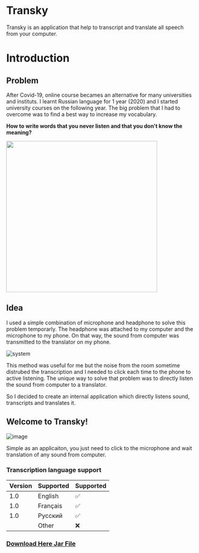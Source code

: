 # Transky
Transky is an application that help to transcript and translate all speech from your computer.

# Introduction
## Problem

After Covid-19, online course becames an alternative for many universities and instituts.
I learnt Russian language for 1 year (2020) and I started university courses on the following year.
The big problem that I had to overcome was to find a best way to increase my vocabulary.

<Strong>How to write words that you never listen and that you don't know the meaning?</Strong>

<img src ="https://user-images.githubusercontent.com/49105704/137108765-4b3e46de-6dcc-4c43-b152-d6c5fec18cf0.jpg" width="400"/>

## Idea
I used a simple combination of microphone and headphone to solve this problem temporarly. The headphone was attached to my computer and the microphone to my phone.
On that way, the sound from computer was transmitted to the translator on my phone.

![system](https://user-images.githubusercontent.com/49105704/137176410-46ae9b45-a202-4738-8eae-1a7e1436a92a.jpg)

This method was useful for me but the noise from the room sometime distrubed the transcription and I needed to click each time to the phone to active listening.
The unique way to solve that problem was to directly listen the sound from computer to a translator.

So I decided to create an internal application which directly listens sound, transcripts and translates it.

## Welcome to Transky!

![image](https://user-images.githubusercontent.com/49105704/137181216-6922ccb2-50e1-4ab0-b501-ec8183f7f12b.png)

Simple as an applicaiton, you just need to click to the microphone and wait translation of any sound from computer.

### Transcription language support

| Version | Supported          | Supported          |
| ------- | ------------------ | ------------------ |
| 1.0     | English            | :white_check_mark: |
| 1.0     | Français           | :white_check_mark: |
| 1.0     | Русский            | :white_check_mark: |
|         | Other              | :x:                |

<h3><a href='https://drive.google.com/file/d/1BNvzSCRnrB7oQYWOHqGKAIa_SQq4t3V5/view?usp=sharing'>Download Here Jar File</a></h3>
